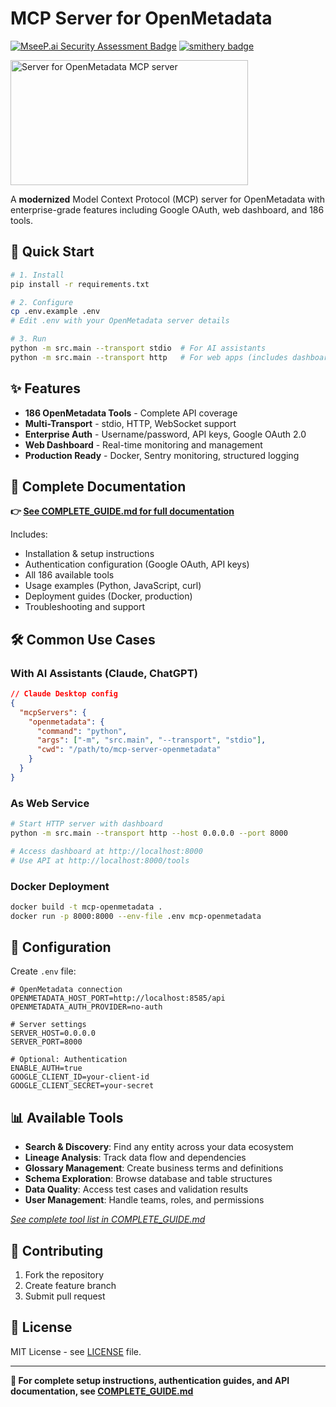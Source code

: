 # MCP Server for OpenMetadata

[![MseeP.ai Security Assessment Badge](https://mseep.net/pr/yangkyeongmo-mcp-server-openmetadata-badge.png)](https://mseep.ai/app/yangkyeongmo-mcp-server-openmetadata)
[![smithery badge](https://smithery.ai/badge/@yangkyeongmo/mcp-server-openmetadata)](https://smithery.ai/server/@yangkyeongmo/mcp-server-openmetadata)

<a href="https://glama.ai/mcp/servers/lvgl5cmxa6">
  <img width="380" height="200" src="https://glama.ai/mcp/servers/lvgl5cmxa6/badge" alt="Server for OpenMetadata MCP server" />
</a>

A **modernized** Model Context Protocol (MCP) server for OpenMetadata with enterprise-grade features including Google OAuth, web dashboard, and 186 tools.

## 🚀 Quick Start

```bash
# 1. Install
pip install -r requirements.txt

# 2. Configure
cp .env.example .env
# Edit .env with your OpenMetadata server details

# 3. Run
python -m src.main --transport stdio  # For AI assistants
python -m src.main --transport http   # For web apps (includes dashboard)
```

## ✨ Features

- **186 OpenMetadata Tools** - Complete API coverage
- **Multi-Transport** - stdio, HTTP, WebSocket support  
- **Enterprise Auth** - Username/password, API keys, Google OAuth 2.0
- **Web Dashboard** - Real-time monitoring and management
- **Production Ready** - Docker, Sentry monitoring, structured logging

## 📖 Complete Documentation

**👉 [See COMPLETE_GUIDE.md for full documentation](COMPLETE_GUIDE.md)**

Includes:
- Installation & setup instructions
- Authentication configuration (Google OAuth, API keys)
- All 186 available tools
- Usage examples (Python, JavaScript, curl)
- Deployment guides (Docker, production)
- Troubleshooting and support

## 🛠️ Common Use Cases

### With AI Assistants (Claude, ChatGPT)
```json
// Claude Desktop config
{
  "mcpServers": {
    "openmetadata": {
      "command": "python",
      "args": ["-m", "src.main", "--transport", "stdio"],
      "cwd": "/path/to/mcp-server-openmetadata"
    }
  }
}
```

### As Web Service
```bash
# Start HTTP server with dashboard
python -m src.main --transport http --host 0.0.0.0 --port 8000

# Access dashboard at http://localhost:8000
# Use API at http://localhost:8000/tools
```

### Docker Deployment
```bash
docker build -t mcp-openmetadata .
docker run -p 8000:8000 --env-file .env mcp-openmetadata
```

## 🔧 Configuration

Create `.env` file:
```env
# OpenMetadata connection
OPENMETADATA_HOST_PORT=http://localhost:8585/api
OPENMETADATA_AUTH_PROVIDER=no-auth

# Server settings  
SERVER_HOST=0.0.0.0
SERVER_PORT=8000

# Optional: Authentication
ENABLE_AUTH=true
GOOGLE_CLIENT_ID=your-client-id
GOOGLE_CLIENT_SECRET=your-secret
```

## 📊 Available Tools

- **Search & Discovery**: Find any entity across your data ecosystem
- **Lineage Analysis**: Track data flow and dependencies  
- **Glossary Management**: Create business terms and definitions
- **Schema Exploration**: Browse database and table structures
- **Data Quality**: Access test cases and validation results
- **User Management**: Handle teams, roles, and permissions

*[See complete tool list in COMPLETE_GUIDE.md](COMPLETE_GUIDE.md)*

## 🤝 Contributing

1. Fork the repository
2. Create feature branch
3. Submit pull request

## 📄 License

MIT License - see [LICENSE](LICENSE) file.

---

**📖 For complete setup instructions, authentication guides, and API documentation, see [COMPLETE_GUIDE.md](COMPLETE_GUIDE.md)**
